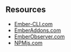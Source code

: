 ##  Resources

* [Ember-CLI.com](https://ember-cli.com/extending/#developing-addons-and-blueprints)
* [EmberAddons.com](http://emberaddons.com)
* [EmberObserver.com](https://emberobserver.com/)
* [NPMjs.com](https://www.npmjs.com/)
